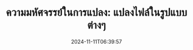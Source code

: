 ---
############################# Static ##########################
layout: "family"
date: 2024-11-11T06:39:57
draft: false

product: "Conversion"
product_tag: "conversion"

############################# Head ############################
head_title: "API ตัวแปลงไฟล์ | บน Premise API และบริการออนไลน์"
head_description: "แปลงไฟล์ Word, PDF, Excel, Powerpoint หรือ Image ได้อย่างง่ายดายและฟรี"

############################# Header ##########################
title: "ความมหัศจรรย์ในการแปลง: แปลงไฟล์ในรูปแบบต่างๆ"
description: |
  แปลงเอกสารจากแหล่งที่มาหลากหลายรูปแบบเป็นรูปแบบเป้าหมายที่แตกต่างกันได้อย่างง่ายดาย เพลิดเพลินกับการแปลงที่รองรับหลากหลายโดยไม่ต้องมีซอฟต์แวร์เพิ่มเติม เช่น MS Office, Apache Open Office, Adobe Acrobat Reader และอีกมากมาย

  โหลดเอกสารจากแหล่งต่างๆ รวมถึงไฟล์ สตรีม URL เซิร์ฟเวอร์ FTP, Amazon S3, Azure Blob Storage และอื่นๆ

  ใช้พื้นที่จัดเก็บแคชประเภทใดก็ได้ เช่น Amazon S3, Dropbox, Google Drive, Windows Azure, Redis หรืออื่นๆ โดยใช้อินเทอร์เฟซที่จำเป็น

############################# Platforms ############################
supported_platforms:
  enable: true  
  head_title: "เลือกแพลตฟอร์มของคุณ"
  title: "แพลตฟอร์มที่รองรับ"
  description: "ไลบรารี GroupDocs.Conversion รองรับระบบปฏิบัติการและเฟรมเวิร์กต่อไปนี้"
  details_link_title: "เรียนรู้เพิ่มเติม"
  items:
    # supported_platforms loop
    - title: ".NET"
      description: "GroupDocs.Conversion for .NET"
      color: "blue"
      tag: "net"
      link: "/conversion/net/"
      features_link: "https://docs.groupdocs.com/conversion/net/system-requirements/"
      features:
        # features loop
        - content: ".NET Framework 4.6.2+  <br>  .NET Core 3.1  <br>  .NET 6+"
          rows: "3"
        # features loop
        - content: "Windows, Linux"
          rows: "1"
        # features loop
        - content: "คู่การแปลง 3K+"
          rows: "1"        
    
    # supported_platforms loop
    - title: "Java"
      description: "GroupDocs.Conversion for Java"
      color: "red"
      tag: "java"
      link: "/conversion/java/"
      features_link: "https://docs.groupdocs.com/conversion/java/system-requirements/"
      features:
        # features loop
        - content: "J2SE 8.0 (1.8)+"
          rows: "3"
        # features loop
        - content:  "Windows, Linux, macOS"
          rows: "1"       
        # features loop
        - content: "คู่การแปลง 3K+"
          rows: "1"        

    # supported_platforms loop
    - title: "Node.js"
      description: "GroupDocs.Conversion for Node.js"
      color: "green"
      tag: "nodejs-java"
      link: "/conversion/nodejs-java/"
      features_link: "https://docs.groupdocs.com/conversion/nodejs-java/system-requirements/"
      features:
        # features loop
        - content: "Node.js 16+  <br>  and J2SE 8.0 (1.8)+"
          rows: "3"
        # features loop
        - content:  "Windows, Linux, macOS"
          rows: "1"
        # features loop
        - content:  "คู่การแปลง 3K+"
          rows: "1"

    # supported_platforms loop
    - title: "Python"
      description: "GroupDocs.Conversion for Python"
      color: "yellow"
      tag: "python-net"
      link: "/conversion/python-net/"
      features_link: "https://docs.groupdocs.com/conversion/python-net/system-requirements/"
      features:
        # features loop
        - content: "Python 3.9+  <br>  and .Net 6+"
          rows: "3"
        # features loop
        - content:  "Windows, macOS"
          rows: "1"
        # features loop
        - content:  "คู่การแปลง 3K+"
          rows: "1"


############################# Features ############################

features:
  enable: true
  title: "ชุดคุณลักษณะของ GroupDocs.Conversion"
  description: "API เพื่อแปลงไฟล์ระหว่างหลายประเภทเช่น HTML, PDF, Word, Excel, PNG และอีกมากมายโดยไม่ต้องใช้ซอฟต์แวร์บุคคลที่สาม"

  items:
    # feature loop
    - icon: "convert"
      title: "แปลงเอกสารและรูปภาพ"
      content: "แปลงไฟล์จากแหล่งต่าง ๆ เป็นรูปแบบเป้าหมายที่หลากหลาย"

    # feature loop
    - icon: "password"
      title: "เปิดเอกสารที่มีการรักษาความปลอดภัย"
      content: "ระบุรหัสผ่านเพื่อเปิดเอกสารที่เข้ารหัส"

    # feature loop
    - icon: "load"
      title: "โหลดไฟล์ได้จากทุกที่"
      content: "โหลดเอกสารจากไฟล์ต่างๆ, URL, เซิร์ฟเวอร์ FTP, Amazon S3 และอื่นๆ"
    
    # feature loop
    - icon: "settings"
      title: "จัดการการตั้งค่าเอาต์พุต"
      content: "หมุนและเรียงลำดับหน้าใหม่ ระบุว่าจะแสดงบันทึกย่อและความคิดเห็นหรือไม่"


############################# Code samples ############################
code_samples:
  enable: true
  title: "ตัวอย่างโค้ด GroupDocs.Conversion"
  description: "กรณีการใช้งานบางส่วนของการดำเนินการ GroupDocs.Conversion ทั่วไปใน C#, Java, TypeScript, Python"
  items:
    # code sample loop
    - title: "แปลง PDF เป็น DOCX ด้วยโค้ดหลายบรรทัด"
      content: |
       ด้วย GroupDocs.Conversion คุณสามารถแปลงไฟล์ PDF เป็น DOCX ได้อย่างง่ายดาย เพียงใช้โค้ดเพียงไม่กี่บรรทัด นอกจากนี้ยังไม่ต้องใช้ซอฟต์แวร์บุคคลที่สามเช่น Microsoft Word หรือ Adobe Acrobat นี่คือตัวอย่างว่าสามารถทำได้อย่างไร:
      samples:
        - language: "C#"
          color: "blue"
          content: |
            ```csharp {style=abap}   
            // โหลดไฟล์ PDF ต้นฉบับ
            using (var converter = new GroupDocs.Conversion.Converter("sample.pdf"))
            {
                // ตั้งค่าตัวเลือกการแปลงสำหรับรูปแบบ DOCX
                var options = new WordProcessingConvertOptions();
                // แปลงเป็นรูปแบบ DOCX
                converter.Convert("converted.docx", options);
            }
            ```
        - language: "Java"
          color: "red"
          content: |
            ```java {style=abap}   
            import com.groupdocs.conversion.Converter;
            import com.groupdocs.conversion.options.convert.WordProcessingConvertOptions;
            ...
            // โหลดไฟล์ PDF ต้นฉบับ
            Converter converter = new Converter("sample.pdf");
            // ตั้งค่าตัวเลือกการแปลงสำหรับรูปแบบ DOCX
            WordProcessingConvertOptions options = new WordProcessingConvertOptions();
            // แปลงเป็นรูปแบบ DOCX
            converter.convert("converted.docx", options);
            ```
        - language: "TypeScript"
          color: "green"
          content: |
            ```javascript {style=abap}  
            // โหลดไฟล์ PDF ต้นฉบับ
            const converter = new groupdocs.conversion.Converter("sample.pdf");
            // ตั้งค่าตัวเลือกการแปลงสำหรับรูปแบบ DOCX
            const options = new groupdocs.conversion.WordProcessingConvertOptions();
            // แปลงเป็นรูปแบบ DOCX
            converter.convert("converted.docx", options);
            ```
        - language: "Python"
          color: "yellow"
          content: |
            ```python {style=abap}  
            # โหลดไฟล์ PDF ต้นฉบับ
            converter = Converter("sample.pdf")
            # ตั้งค่าตัวเลือกการแปลงสำหรับรูปแบบ DOCX
            convert_options = WordProcessingConvertOptions()
            # แปลงเป็นรูปแบบ DOCX
            converter.convert("converted.docx", convert_options);
            ```


############################# Formats ############################
formats:
  enable: true
  title:  "รองรับไฟล์มากกว่า 60 รูปแบบ"
  description: "GroupDocs.Conversion รองรับการดำเนินการกับ [รูปแบบไฟล์] (https://docs.groupdocs.com/conversion/net/supported-file-formats/) ยอดนิยมที่สุด"


############################# Metrics ############################

metrics:
  enable: true
  title: "ตัวชี้วัดเชิงลึกและข้อมูลเชิงลึกทางสถิติ"
  description: "เจาะลึกรายละเอียดตัวเลขหลักของเรา โดยให้ตัวชี้วัดที่ครอบคลุมและข้อมูลเชิงลึกทางสถิติเกี่ยวกับความสำเร็จ ผลกระทบ และการเติบโตของเรา"

  items:
    # metrics loop
    - number: "3K+"
      title: "คู่การแปลงที่รองรับ"
      content: "แปลงไฟล์ได้อย่างง่ายดายด้วยคู่ที่รองรับหลายพันคู่ - Microsoft Office, PDF, รูปภาพ, วิดีโอ, เสียง และฐานข้อมูล ให้อำนาจแก่ผู้ใช้ในการแปลงไฟล์ประเภทต่างๆ ได้อย่างราบรื่นเพื่อความยืดหยุ่นและความสะดวกสบาย"
    # metrics loop
    - number: "1.0M"
      title: "ดาวน์โหลด NuGet"
      content: "เข้าร่วมกับผู้ใช้ที่พึงพอใจของเราที่เลือกแพ็คเกจ NuGet ของเรา โซลูชันของเราได้กลายเป็นทรัพยากรที่เชื่อถือได้และนำไปใช้อย่างกว้างขวางในชุมชนนักพัฒนา ทำให้มีการบูรณาการอย่างราบรื่นและมีฟังก์ชันการทำงานที่มีคุณค่าสำหรับโครงการนับไม่ถ้วน"

    # metrics loop
    - number: "10+"
      title: "ห้องสมุด"
      content: "ผลิตภัณฑ์ของเราประกอบด้วยไลบรารีมากกว่า 10 แห่งที่นำเสนอคุณลักษณะขั้นสูงเพื่อเพิ่มประสิทธิภาพการทำงาน ไลบรารีเหล่านี้ได้รับการออกแบบมาเพื่อตอบสนองความต้องการในการพัฒนาที่แตกต่างกันด้วยความสามารถที่เหนือชั้น"
    
    # metrics loop
    - number: "100+"
      title: "ลูกค้ามีความสุข"
      content: "ด้วยความเจริญรุ่งเรืองในความเป็นเลิศ ผลิตภัณฑ์ของเราได้รับความไว้วางใจจากลูกค้ากว่า 100 รายที่ไว้วางใจในคุณสมบัติที่แข็งแกร่งและประสิทธิภาพที่เชื่อถือได้ ค้นหาความสำเร็จและประสิทธิภาพด้วยโซลูชันที่เป็นนวัตกรรมของเรา"


############################# Customers ############################
# logo size X1 => 170:70  X2 => 340 : 140

customers:
  enable: true
  title: "ลูกค้าที่มีความสุขของเรา"
  description: "ห้องสมุด GroupDocs ได้รับการว่าจ้างจากแบรนด์ที่มีชื่อเสียงและโดดเด่นระดับโลกทั่วโลก"

  items:
    # customers loop
    - title: "BenQ Corporation"
      logo: "benq"
    # customers loop
    - title: "Nasdaq Stock Market"
      logo: "nasdaq"
    # customers loop
    - title: "AT&T Inc."
      logo: "att"
    # customers loop
    - title: "AstraZeneca"
      logo: "astrazeneca"
    # customers loop
    - title: "Central Bank of Argentina"
      logo: "argentinacentralbank"
    # customers loop
    - title: "Roche Holding AG"
      logo: "roche"
    # customers loop
    - title: "Capita"
      logo: "capita"
    # customers loop
    - title: "Axa S.A."
      logo: "axa"
    # customers loop
    - title: "Instructure Inc."
      logo: "instructure"
     # customers loop
    - title: "Wipro"
      logo: "wipro"



############################# Actions ############################

actions:
  enable: true
  title: "พร้อมที่จะเริ่มต้นหรือยัง?"
  description: "ลองใช้คุณสมบัติ GroupDocs.Conversion ฟรีหรือขอใบอนุญาต"

  items:
    #  loop
    - title: ".NET"
      link: "/conversion/net/"
      color: "blue"
    #  loop
    - title: "Java"
      link: "/conversion/java/"
      color: "red"
    #  loop
    - title: "Node.js"
      link: "/conversion/nodejs-java/"
      color: "green"
    #  loop
    - title: "Python"
      link: "/conversion/python-net/"
      color: "yellow"


############################# Faq ############################

faq:
  enable: true
  title: "คำถามและข้อกังวลทั่วไป"
  description: "ค้นหาคำตอบสำหรับคำถามทั่วไปในส่วนคำถามที่พบบ่อยของเราเพื่อตอบข้อสงสัยและข้อกังวลของคุณอย่างรวดเร็ว"

  items:
    #  loop
    - question: "ฉันสามารถประเมินผลิตภัณฑ์ GroupDocs ก่อนซื้อได้หรือไม่"
      answer: |
        ใช่! ผลิตภัณฑ์ GroupDocs ทั้งหมดมีเวอร์ชันประเมินผลที่ปราศจากความเสี่ยง เราขอแนะนำให้นักพัฒนาดาวน์โหลดและลองใช้ API ของเราก่อนซื้อเพื่อให้แน่ใจว่าจะตอบสนองความต้องการของคุณได้ 100%
    #  loop
    - question: "GroupDocs สาธิตผลิตภัณฑ์หรือไม่"
      answer: |
        ไม่ เรามุ่งเน้นที่ API ของเราและทำให้ผลิตภัณฑ์มีฟังก์ชันการทำงานและมีเสถียรภาพมากที่สุดเท่าที่จะเป็นไปได้ เรานำเสนอการทดลองใช้งานได้เต็มรูปแบบและทดลองใช้ฟรีในรูปแบบของ [ใบอนุญาตชั่วคราว](https://purchase.groupdocs.com/temporary-license/) เพื่อให้คุณสามารถทดสอบผลิตภัณฑ์ได้ด้วยตัวเอง
    #  loop
    - question: "ฉันจะดาวน์โหลดผลิตภัณฑ์ได้ที่ไหน?"
      answer: |
        ผลิตภัณฑ์ทั้งหมดพร้อมให้ดาวน์โหลดจาก [เว็บไซต์](https://releases.groupdocs.com) เราไม่ส่งสำเนาทางกายภาพของซอฟต์แวร์ของเราทางไปรษณีย์    
    #  loop
    - question: "สิทธิ์การใช้งานของนักพัฒนา GroupDocs ต่อผู้ใช้หรือต่อผู้ใช้ที่ระบุชื่อ"
      answer: |
        สิทธิ์การใช้งาน GroupDocs Developer เป็นแบบต่อผู้ใช้ ไม่ใช่ต่อผู้ใช้ที่ระบุชื่อ เราเข้าใจดีว่าสมาชิกในทีมเขียนโค้ดอาจเปลี่ยนแปลงไปตามกาลเวลา และไม่ใช่เรื่องจริงที่จะต้องอัปเดตใบอนุญาตในแต่ละครั้งที่เกิดขึ้น
    #  loop
    - question: "เราจำเป็นต้องมีใบอนุญาตแยกต่างหากสำหรับบิลด์หรือเซิร์ฟเวอร์ CI (Continuous Integration) ของเราหรือไม่"
      answer: |
        ไม่ เรายินดีที่ลูกค้าใช้ผลิตภัณฑ์ GroupDocs บนเซิร์ฟเวอร์เดียวเพื่อวัตถุประสงค์ในการสร้างโซลูชันโดยไม่มีค่าใช้จ่ายเพิ่มเติม การติดตั้งนี้ไม่ควรใช้เพื่อหลีกเลี่ยงข้อกำหนดสิทธิ์การใช้งานของข้อตกลงของคุณกับ GroupDocs และควรเคารพข้อจำกัดในการแจกจ่ายต่อหรือตำแหน่งที่กำหนดโดยสิทธิ์การใช้งานที่คุณซื้อ

############################# Cloud ############################

cloud_links:
  enable: true
  title: "GroupDocs.Conversion API โค้ดต่ำ"
  description: "เร่งการแปลงเอกสารหรือรูปภาพในแอปพลิเคชันทุกประเภทด้วย REST API บนคลาวด์ของเรา"

  items:
    #  loop
    - icon: "groupdocs_conversion-for-curl"
      title: "GroupDocs.Conversion Cloud for cURL"
      link: "https://products.groupdocs.cloud/conversion/curl"
      content: "ใช้ประโยชน์จาก API การแปลงไฟล์ cURL RESTful เพื่อแปลงรูปแบบไฟล์ต่างๆ ได้อย่างง่ายดาย รวมถึง Microsoft Office, PDF, อีเมล, โครงการ, HTML และอื่นๆ ภายในแอปพลิเคชันของคุณ"
    #  loop
    - icon: "groupdocs_conversion-for-net"
      title: "GroupDocs.Conversion Cloud for .NET"
      link: "https://products.groupdocs.cloud/conversion/net"
      content: "ใช้ REST API การแปลงไฟล์ .NET เพื่อการแปลง Microsoft Office, PDF, อีเมล, Project, HTML และรูปแบบไฟล์ทั่วไปต่างๆ บนแพลตฟอร์มใดๆ ด้วย Cloud SDK ได้อย่างราบรื่น"
    #  loop
    - icon: "groupdocs_conversion-for-java"
      title: "GroupDocs.Conversion Cloud for Java"
      link: "https://products.groupdocs.cloud/conversion/java"
      content: "ปรับปรุงแอปพลิเคชัน Java บนคลาวด์ของคุณด้วยความสามารถในการแปลงเอกสารขั้นสูง ซึ่งสามารถเข้าถึงได้บนแพลตฟอร์มใดๆ ที่สามารถทำการเรียก REST API ได้"

############################# Apps ############################

app_links:
  enable: true
  title: "แอพ GroupDocs.Conversion NoCode"
  description: "แอปพลิเคชันออนไลน์ที่ให้คุณแปลงรูปแบบไฟล์ยอดนิยมกว่า 100 รูปแบบในเบราว์เซอร์"

  items:
    #  loop
    - icon: "groupdocs_conversion-app"
      title: "GroupDocs.Conversion <br> Total"
      link: "https://products.groupdocs.app/conversion/total"
      content: "แปลงรูปแบบมากกว่าร้อยรูปแบบเป็น PDF, XLSX, DOCX, XPS, HTML และอื่นๆ ได้อย่างง่ายดาย"

    #  loop
    - icon: "groupdocs_words-app"
      title:  "GroupDocs.Conversion <br> DOC to XLS"
      link: "https://products.groupdocs.app/conversion/doc-to-xls"
      content: "แอปพลิเคชันออนไลน์ฟรีสำหรับการแปลงรูปแบบ DOC เป็น XLS โดยตรงจากเว็บเบราว์เซอร์ของคุณ"

    #  loop
    - icon: "groupdocs_pdf-app"
      title:  "GroupDocs.Conversion <br> PDF to DOCX"
      link: "https://products.groupdocs.app/conversion/pdf-to-docx"
      content: "แปลงเอกสาร PDF ของคุณเป็นรูปแบบ Word (DOCX) ได้อย่างง่ายดายโดยการอัปโหลดผ่านอินเทอร์เฟซที่ใช้งานง่ายของเรา"
    

---
